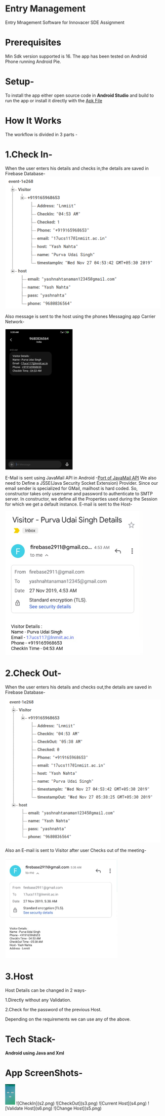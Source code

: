# Entry Management
Entry Mnagement Software for Innovacer SDE Assignment

# Prerequisites
Min Sdk version supported is 16. The app has been tested on Android Phone running Android Pie.

# Setup-
To install the app either open source code in **Android Studio** and build to run the app or install it directly with the [Apk File](https://drive.google.com/open?id=1PUNinAsr_B9krhzVt66ubLZn8Uf_tHN1)

# How It Works
The workflow is divided in 3 parts -
# 1.Check In-
When the user enters his details and checks in,the details are saved in Firebase Database-
![Database](firebase1.png)

Also message is sent to the host using the phones Messaging app Carrier Network-

![Database](sms1.png)

E-Mail is sent using JavaMail API in Android -[Port of JavaMail API](https://code.google.com/archive/p/javamail-android/)
We also need to Define a JSSE(Java Security Socket Extension) Provider.
Since our email sender is specialized for GMail, mailhost is hard coded. So, constructor takes only username and password to authenticate to SMTP server. In constructor, we define all the Properties used during the Session for which we get a default instance.
E-mail is sent to the Host-


![Database](f2.png)

# 2.Check Out-
When the user enters his details and checks out,the details are saved in Firebase Database-

![Database](f4.png)

Also an E-mail is sent to Visitor after user Checks out of the meeting-

![Database](f3.png)

# 3.Host
Host Details can be changed in 2 ways-

1.Directly without any Validation.

2.Check for the password of the previous Host.

Depending on the requirements we can use any of the above.

# Tech Stack-
**Android using Java and Xml**


# App ScreenShots-
<img src="s1.png" width="32" />
![CheckIn](s2.png)
![CheckOut](s3.png)
![Current Host](s4.png)
![Validate Host](s6.png)
![Change Host](s5.png)
